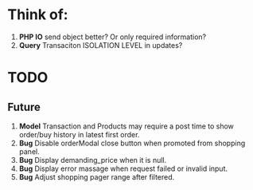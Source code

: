 # Think of:
1. **PHP IO** send object better? Or only required information?
1. **Query** Transaciton ISOLATION LEVEL in updates?

# TODO
## Future
1. **Model** Transaction and Products may require a post time to show order/buy history in latest first order.
1. **Bug** Disable orderModal close button when promoted from shopping panel.
1. **Bug** Display demanding_price when it is null.
1. **Bug** Display error massage when request failed or invalid input.
1. **Bug** Adjust shopping pager range after filtered.